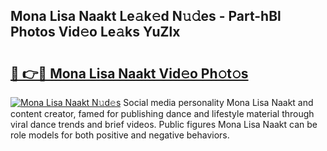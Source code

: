 ## Mona Lisa Naakt Le𝚊k𝚎d N𝚞𝚍es - Part-hBl Photos Vid𝚎o Le𝚊ks YuZlx

# <h2><a href="http://fb6mf3p.evod.top/?m=Mona+Lisa+Naakt">🔗 👉🔴 Mona Lisa Naakt Vid𝚎o Ph𝚘t𝚘s</a></h2>

[![Mona Lisa Naakt N𝚞d𝚎s](https://i.imgur.com/8V9OHl7.gif)](http://fb6mf3p.evod.top/?m=Mona+Lisa+Naakt)
Social media personality Mona Lisa Naakt and content creator, famed for publishing dance and lifestyle material through viral dance trends and brief videos. Public figures Mona Lisa Naakt can be role models for both positive and negative behaviors. 

